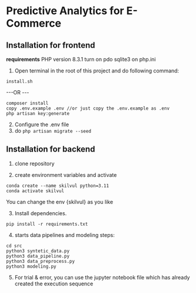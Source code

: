 # Predictive Analytics for E-Commerce

## Installation for frontend

**requirements**
PHP version 8.3.1
turn on pdo sqlite3 on php.ini

1. Open terminal in the root of this project and do following command:
~~~
install.sh
~~~
---OR ---
~~~
composer install
copy .env.example .env //or just copy the .env.example as .env
php artisan key:generate
~~~
2. Configure the .env file
3. do `php artisan migrate --seed`
##


## Installation for backend

1. clone repository

2. create environment variables and activate
```
conda create --name skilvul python=3.11
conda activate skilvul
```
You can change the env {skilvul} as you like

3. Install dependencies.
```
pip install -r requirements.txt
```

4. starts data pipelines and modeling steps:

```
cd src
python3 syntetic_data.py
python3 data_pipeline.py
python3 data_preprocess.py
python3 modeling.py
```

5. For trial & error, you can use the jupyter notebook file which has already created the execution sequence
##

